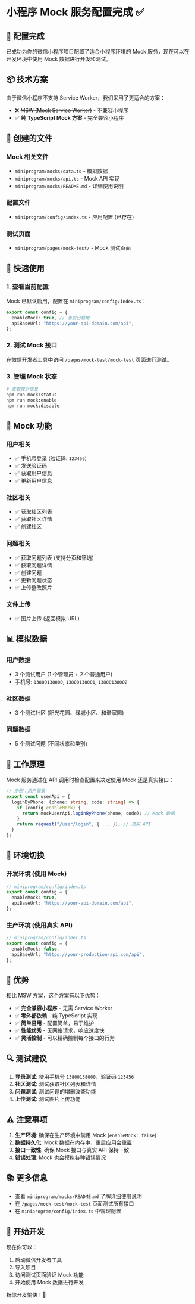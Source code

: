 # 小程序 Mock 服务配置完成 ✅

## 🎉 配置完成

已成功为你的微信小程序项目配置了适合小程序环境的 Mock 服务，现在可以在开发环境中使用 Mock 数据进行开发和测试。

## 📦 技术方案

由于微信小程序不支持 Service Worker，我们采用了更适合的方案：

- ❌ ~~MSW (Mock Service Worker)~~ - 不兼容小程序
- ✅ **纯 TypeScript Mock 方案** - 完全兼容小程序

## 📁 创建的文件

### Mock 相关文件

- `miniprogram/mocks/data.ts` - 模拟数据
- `miniprogram/mocks/api.ts` - Mock API 实现
- `miniprogram/mocks/README.md` - 详细使用说明

### 配置文件

- `miniprogram/config/index.ts` - 应用配置 (已存在)

### 测试页面

- `miniprogram/pages/mock-test/` - Mock 测试页面

## 🚀 快速使用

### 1. 查看当前配置

Mock 已默认启用，配置在 `miniprogram/config/index.ts`：

```typescript
export const config = {
  enableMock: true, // 当前已启用
  apiBaseUrl: "https://your-api-domain.com/api",
};
```

### 2. 测试 Mock 接口

在微信开发者工具中访问 `/pages/mock-test/mock-test` 页面进行测试。

### 3. 管理 Mock 状态

```bash
# 查看提示信息
npm run mock:status
npm run mock:enable
npm run mock:disable
```

## 🔧 Mock 功能

### 用户相关

- ✅ 手机号登录 (验证码: `123456`)
- ✅ 发送验证码
- ✅ 获取用户信息
- ✅ 更新用户信息

### 社区相关

- ✅ 获取社区列表
- ✅ 获取社区详情
- ✅ 创建社区

### 问题相关

- ✅ 获取问题列表 (支持分页和筛选)
- ✅ 获取问题详情
- ✅ 创建问题
- ✅ 更新问题状态
- ✅ 上传整改照片

### 文件上传

- ✅ 图片上传 (返回模拟 URL)

## 📊 模拟数据

### 用户数据

- 3 个测试用户 (1 个管理员 + 2 个普通用户)
- 手机号: `13800138000`, `13800138001`, `13800138002`

### 社区数据

- 3 个测试社区 (阳光花园、绿城小区、和谐家园)

### 问题数据

- 5 个测试问题 (不同状态和类别)

## 🎯 工作原理

Mock 服务通过在 API 调用时检查配置来决定使用 Mock 还是真实接口：

```typescript
// 示例：用户登录
export const userApi = {
  loginByPhone: (phone: string, code: string) => {
    if (config.enableMock) {
      return mockUserApi.loginByPhone(phone, code); // Mock 数据
    }
    return request("/user/login", { ... }); // 真实 API
  }
};
```

## 🔄 环境切换

### 开发环境 (使用 Mock)

```typescript
// miniprogram/config/index.ts
export const config = {
  enableMock: true,
  apiBaseUrl: "https://your-api-domain.com/api",
};
```

### 生产环境 (使用真实 API)

```typescript
// miniprogram/config/index.ts
export const config = {
  enableMock: false,
  apiBaseUrl: "https://your-production-api.com/api",
};
```

## 🎊 优势

相比 MSW 方案，这个方案有以下优势：

- ✅ **完全兼容小程序** - 无需 Service Worker
- ✅ **零外部依赖** - 纯 TypeScript 实现
- ✅ **简单易用** - 配置简单，易于维护
- ✅ **性能优秀** - 无网络请求，响应速度快
- ✅ **灵活控制** - 可以精确控制每个接口的行为

## 🔍 测试建议

1. **登录测试**: 使用手机号 `13800138000`，验证码 `123456`
2. **社区测试**: 测试获取社区列表和详情
3. **问题测试**: 测试问题的增删改查功能
4. **上传测试**: 测试图片上传功能

## ⚠️ 注意事项

1. **生产环境**: 确保在生产环境中禁用 Mock (`enableMock: false`)
2. **数据持久化**: Mock 数据在内存中，重启应用会重置
3. **接口一致性**: 确保 Mock 接口与真实 API 保持一致
4. **错误处理**: Mock 也会模拟各种错误情况

## 📚 更多信息

- 查看 `miniprogram/mocks/README.md` 了解详细使用说明
- 在 `/pages/mock-test/mock-test` 页面测试所有接口
- 在 `miniprogram/config/index.ts` 中管理配置

## 🎊 开始开发

现在你可以：

1. 启动微信开发者工具
2. 导入项目
3. 访问测试页面验证 Mock 功能
4. 开始使用 Mock 数据进行开发

祝你开发愉快！🚀
